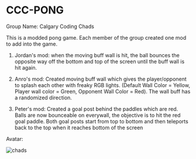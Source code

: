 # CCC-PONG

Group Name: Calgary Coding Chads

This is a modded pong game. Each member of the group created one mod to add into the game.

1. Jordan's mod: when the moving buff wall is hit, the ball bounces the opposite way off the bottom and top of the screen until the buff wall is hit again. 

2. Anro's mod: Created moving buff wall which gives the player/opponent to splash each other with freaky RGB lights. (Default Wall Color = Yellow, Player wall color = Green, Opponent Wall Color = Red). The wall buff has a randomized direction.

3. Peter's mod: Created a goal post behind the paddles which are red. Balls are now bounceable on everywall, the objective is to hit the red goal paddle. Both goal posts start from top to bottom and then teleports back to the top when it reaches bottom of the screen


Avatar:

![chads](https://user-images.githubusercontent.com/59932594/191081571-96cb6e9a-9a76-4206-b3d4-793088c3bcf0.jpg)

